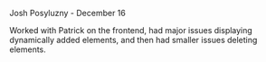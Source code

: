 Josh Posyluzny - December 16

Worked with Patrick on the frontend, had major issues displaying dynamically added elements, and then had smaller issues deleting elements.